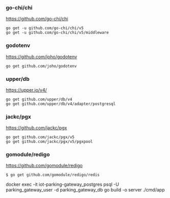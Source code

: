 <!-- --------------------------------------------------------------- -->

### go-chi/chi

https://github.com/go-chi/chi

    go get -u github.com/go-chi/chi/v5
    go get -u github.com/go-chi/chi/v5/middleware

<!-- --------------------------------------------------------------- -->

### godotenv

https://github.com/joho/godotenv

    go get github.com/joho/godotenv


<!-- --------------------------------------------------------------- -->

### upper/db


https://upper.io/v4/    

    go get github.com/upper/db/v4
    go get github.com/upper/db/v4/adapter/postgresql

<!-- --------------------------------------------------------------- -->

### jackc/pgx

https://github.com/jackc/pgx

    go get github.com/jackc/pgx/v5
    go get github.com/jackc/pgx/v5/pgxpool

<!-- --------------------------------------------------------------- -->

### gomodule/redigo

https://github.com/gomodule/redigo

    $ go get github.com/gomodule/redigo/redis

<!-- --------------------------------------------------------------- -->
docker exec -it iot-parking-gateway_postgres psql -U parking_gateway_user -d parking_gateway_db
go build -o server ./cmd/app






